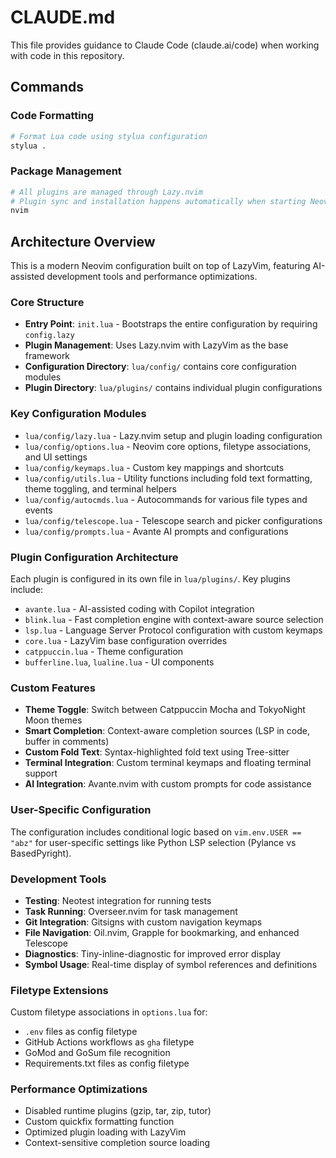 # CLAUDE.md

This file provides guidance to Claude Code (claude.ai/code) when working with code in this repository.

## Commands

### Code Formatting
```bash
# Format Lua code using stylua configuration
stylua .
```

### Package Management
```bash
# All plugins are managed through Lazy.nvim
# Plugin sync and installation happens automatically when starting Neovim
nvim
```

## Architecture Overview

This is a modern Neovim configuration built on top of LazyVim, featuring AI-assisted development tools and performance optimizations.

### Core Structure

- **Entry Point**: `init.lua` - Bootstraps the entire configuration by requiring `config.lazy`
- **Plugin Management**: Uses Lazy.nvim with LazyVim as the base framework
- **Configuration Directory**: `lua/config/` contains core configuration modules
- **Plugin Directory**: `lua/plugins/` contains individual plugin configurations

### Key Configuration Modules

- `lua/config/lazy.lua` - Lazy.nvim setup and plugin loading configuration
- `lua/config/options.lua` - Neovim core options, filetype associations, and UI settings
- `lua/config/keymaps.lua` - Custom key mappings and shortcuts
- `lua/config/utils.lua` - Utility functions including fold text formatting, theme toggling, and terminal helpers
- `lua/config/autocmds.lua` - Autocommands for various file types and events
- `lua/config/telescope.lua` - Telescope search and picker configurations
- `lua/config/prompts.lua` - Avante AI prompts and configurations

### Plugin Configuration Architecture

Each plugin is configured in its own file in `lua/plugins/`. Key plugins include:

- `avante.lua` - AI-assisted coding with Copilot integration
- `blink.lua` - Fast completion engine with context-aware source selection
- `lsp.lua` - Language Server Protocol configuration with custom keymaps
- `core.lua` - LazyVim base configuration overrides
- `catppuccin.lua` - Theme configuration
- `bufferline.lua`, `lualine.lua` - UI components

### Custom Features

- **Theme Toggle**: Switch between Catppuccin Mocha and TokyoNight Moon themes
- **Smart Completion**: Context-aware completion sources (LSP in code, buffer in comments)
- **Custom Fold Text**: Syntax-highlighted fold text using Tree-sitter
- **Terminal Integration**: Custom terminal keymaps and floating terminal support
- **AI Integration**: Avante.nvim with custom prompts for code assistance

### User-Specific Configuration

The configuration includes conditional logic based on `vim.env.USER == "abz"` for user-specific settings like Python LSP selection (Pylance vs BasedPyright).

### Development Tools

- **Testing**: Neotest integration for running tests
- **Task Running**: Overseer.nvim for task management
- **Git Integration**: Gitsigns with custom navigation keymaps
- **File Navigation**: Oil.nvim, Grapple for bookmarking, and enhanced Telescope
- **Diagnostics**: Tiny-inline-diagnostic for improved error display
- **Symbol Usage**: Real-time display of symbol references and definitions

### Filetype Extensions

Custom filetype associations in `options.lua` for:
- `.env` files as config filetype
- GitHub Actions workflows as `gha` filetype
- GoMod and GoSum file recognition
- Requirements.txt files as config filetype

### Performance Optimizations

- Disabled runtime plugins (gzip, tar, zip, tutor)
- Custom quickfix formatting function
- Optimized plugin loading with LazyVim
- Context-sensitive completion source loading